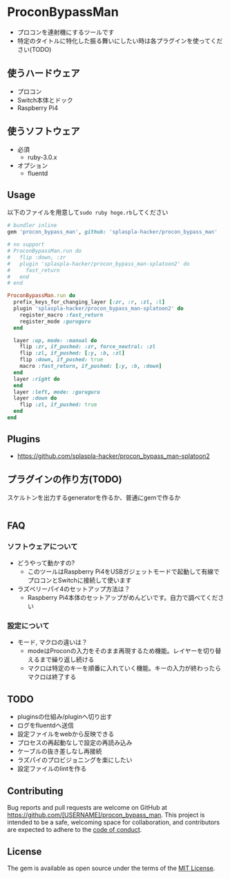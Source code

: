 # ProconBypassMan
* プロコンを連射機にするツールです
* 特定のタイトルに特化した振る舞いにしたい時は各プラグインを使ってください(TODO)

## 使うハードウェア
* プロコン
* Switch本体とドック
* Raspberry Pi4

## 使うソフトウェア
* 必須
  * ruby-3.0.x
* オプション
  * fluentd

## Usage
以下のファイルを用意して`sudo ruby hoge.rb`してください

```ruby
# bundler inline
gem 'procon_bypass_man', github: 'splaspla-hacker/procon_bypass_man'

# no support
# ProconBypassMan.run do
#   flip :down, :zr
#   plugin 'splaspla-hacker/procon_bypass_man-splatoon2' do
#     fast_return
#   end
# end

ProconBypassMan.run do
  prefix_keys_for_changing_layer [:zr, :r, :zl, :l]
  plugin 'splaspla-hacker/procon_bypass_man-splatoon2' do
    register_macro :fast_return
    register_mode :guruguru
  end

  layer :up, mode: :manual do
    flip :zr, if_pushed: :zr, force_neutral: :zl
    flip :zl, if_pushed: [:y, :b, :zl]
    flip :down, if_pushed: true
    macro :fast_return, if_pushed: [:y, :b, :down]
  end
  layer :right do
  end
  layer :left, mode: :guruguru
  layer :down do
    flip :zl, if_pushed: true
  end
end
```

## Plugins
* https://github.com/splaspla-hacker/procon_bypass_man-splatoon2

## プラグインの作り方(TODO)
スケルトンを出力するgeneratorを作るか、普通にgemで作るか

```
```

## FAQ
### ソフトウェアについて
* どうやって動かすの?
    * このツールはRaspberry Pi4をUSBガジェットモードで起動して有線でプロコンとSwitchに接続して使います
* ラズベリーパイ4のセットアップ方法は？
    * Raspberry Pi4本体のセットアップがめんどいです。自力で調べてください

### 設定について
* モード, マクロの違いは？
    * modeはProconの入力をそのまま再現するため機能。レイヤーを切り替えるまで繰り返し続ける
    * マクロは特定のキーを順番に入れていく機能。キーの入力が終わったらマクロは終了する

## TODO
* pluginsの仕組み/pluginへ切り出す
* ログをfluentdへ送信
* 設定ファイルをwebから反映できる
* プロセスの再起動なしで設定の再読み込み
* ケーブルの抜き差しなし再接続
* ラズパイのプロビジョニングを楽にしたい
* 設定ファイルのlintを作る

## Contributing

Bug reports and pull requests are welcome on GitHub at https://github.com/[USERNAME]/procon_bypass_man. This project is intended to be a safe, welcoming space for collaboration, and contributors are expected to adhere to the [code of conduct](https://github.com/[USERNAME]/procon_bypass_man/blob/master/CODE_OF_CONDUCT.md).

## License

The gem is available as open source under the terms of the [MIT License](https://opensource.org/licenses/MIT).
